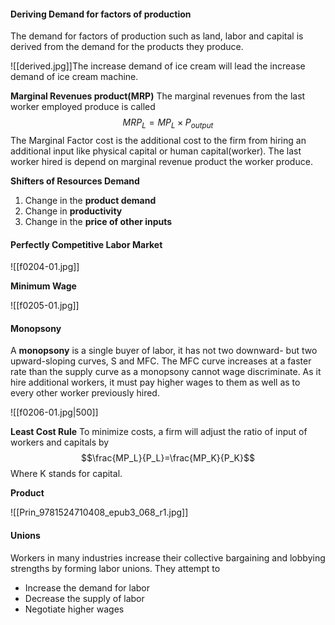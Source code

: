 #### Deriving Demand for factors of production
The demand for factors of production such as land, labor and capital is derived from the demand for the products they produce.

![[derived.jpg]]The increase demand of ice cream will lead the increase demand of ice cream machine.

**Marginal Revenues product(MRP)**
The marginal revenues from the last worker employed produce is called $$MRP_L=MP_L\times P_{output}$$
The Marginal Factor cost is the additional cost to the firm from hiring an additional input like physical capital or human capital(worker).
The last worker hired is depend on marginal revenue product the worker produce.

**Shifters of Resources Demand**
1. Change in the **product demand**
2. Change in **productivity**
3. Change in the **price of other inputs**

#### Perfectly Competitive Labor Market

![[f0204-01.jpg]]

**Minimum Wage**

![[f0205-01.jpg]]

#### Monopsony
A **monopsony** is a single buyer of labor, it has not two downward- but two upward-sloping curves, S and MFC. The MFC curve increases at a faster rate than the supply curve  as a monopsony cannot wage discriminate. As it hire additional workers, it must pay higher wages to them as well as to every other worker previously hired.

![[f0206-01.jpg|500]]

**Least Cost Rule**
To minimize costs, a firm will adjust the ratio of input of workers and capitals by $$\frac{MP_L}{P_L}=\frac{MP_K}{P_K}$$ Where K stands for capital.

**Product**

![[Prin_9781524710408_epub3_068_r1.jpg]]

#### Unions
Workers in many industries increase their collective bargaining and lobbying strengths by forming labor unions. They attempt to 
- Increase the demand for labor
- Decrease the supply of labor
- Negotiate higher wages